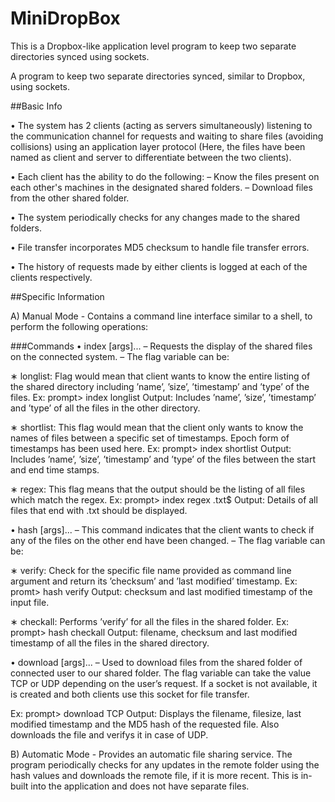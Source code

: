 # MiniDropBox
This is a Dropbox-like application level program to keep two separate directories synced using sockets.

A program to keep two separate directories synced, similar to Dropbox, using sockets.

##Basic Info

• The system has 2 clients (acting as servers simultaneously) listening to the communication channel for requests and waiting to share files (avoiding collisions) using an application layer protocol (Here, the files have been named as client and server to differentiate between the two clients).

• Each client has the ability to do the following: – Know the files present on each other's machines in the designated shared folders. – Download files from the other shared folder.

• The system periodically checks for any changes made to the shared folders.

• File transfer incorporates MD5 checksum to handle file transfer errors.

• The history of requests made by either clients is logged at each of the clients respectively.

##Specific Information

A) Manual Mode - Contains a command line interface similar to a shell, to perform the following operations:

###Commands
• index [args]... – Requests the display of the shared files on the connected system. – The flag variable can be:

∗ longlist: Flag would mean that client wants to know the entire listing of the shared directory including ’name’, ’size’, ’timestamp’ and ’type’ of the files. Ex: prompt> index longlist Output: Includes ’name’, ’size’, ’timestamp’ and ’type’ of all the files in the other directory.

∗ shortlist: This flag would mean that the client only wants to know the names of files between a specific set of timestamps. Epoch form of timestamps has been used here. Ex: prompt> index shortlist Output: Includes ’name’, ’size’, ’timestamp’ and ’type’ of the files between the start and end time stamps.

∗ regex: This flag means that the output should be the listing of all files which match the regex. Ex: prompt> index regex .txt$ Output: Details of all files that end with .txt should be displayed.

• hash [args]... – This command indicates that the client wants to check if any of the files on the other end have been changed. – The flag variable can be:

∗ verify: Check for the specific file name provided as command line argument and return its ’checksum’ and ’last modified’ timestamp. Ex: promt> hash verify Output: checksum and last modified timestamp of the input file.

∗ checkall: Performs ’verify’ for all the files in the shared folder. Ex: prompt> hash checkall Output: filename, checksum and last modified timestamp of all the files in the shared directory.

• download [args]... – Used to download files from the shared folder of connected user to our shared folder. The flag variable can take the value TCP or UDP depending on the user’s request. If a socket is not available, it is created and both clients use this socket for file transfer.

Ex: prompt> download TCP Output: Displays the filename, filesize, last modified timestamp and the MD5 hash of the requested file. Also downloads the file and verifys it in case of UDP.

B) Automatic Mode - Provides an automatic file sharing service. The program periodically checks for any updates in the remote folder using the hash values and downloads the remote file, if it is more recent. This is in-built into the application and does not have separate files.
